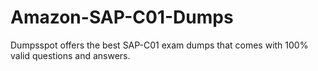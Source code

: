 # Amazon-SAP-C01-Dumps
Dumpsspot offers the best SAP-C01 exam dumps that comes with 100% valid questions and answers.
